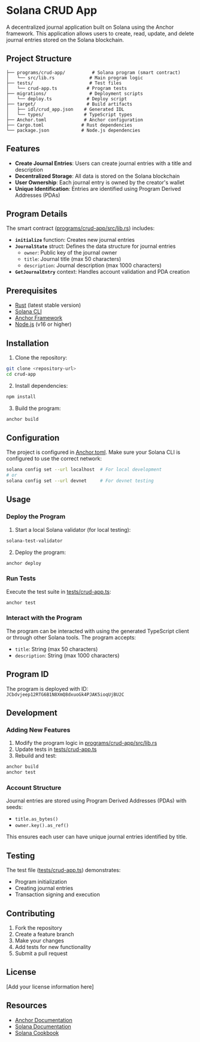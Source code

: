 # Solana CRUD App

A decentralized journal application built on Solana using the Anchor framework. This application allows users to create, read, update, and delete journal entries stored on the Solana blockchain.

## Project Structure

```
├── programs/crud-app/          # Solana program (smart contract)
│   └── src/lib.rs             # Main program logic
├── tests/                     # Test files
│   └── crud-app.ts           # Program tests
├── migrations/                # Deployment scripts
│   └── deploy.ts             # Deploy script
├── target/                   # Build artifacts
│   ├── idl/crud_app.json    # Generated IDL
│   └── types/               # TypeScript types
├── Anchor.toml              # Anchor configuration
├── Cargo.toml              # Rust dependencies
└── package.json            # Node.js dependencies
```

## Features

- **Create Journal Entries**: Users can create journal entries with a title and description
- **Decentralized Storage**: All data is stored on the Solana blockchain
- **User Ownership**: Each journal entry is owned by the creator's wallet
- **Unique Identification**: Entries are identified using Program Derived Addresses (PDAs)

## Program Details

The smart contract ([programs/crud-app/src/lib.rs](programs/crud-app/src/lib.rs)) includes:

- **`initialize`** function: Creates new journal entries
- **`JournalState`** struct: Defines the data structure for journal entries
  - `owner`: Public key of the journal owner
  - `title`: Journal title (max 50 characters)
  - `description`: Journal description (max 1000 characters)
- **`GetJournalEntry`** context: Handles account validation and PDA creation

## Prerequisites

- [Rust](https://rustup.rs/) (latest stable version)
- [Solana CLI](https://docs.solana.com/cli/install-solana-cli-tools)
- [Anchor Framework](https://www.anchor-lang.com/docs/installation)
- [Node.js](https://nodejs.org/) (v16 or higher)

## Installation

1. Clone the repository:
```bash
git clone <repository-url>
cd crud-app
```

2. Install dependencies:
```bash
npm install
```

3. Build the program:
```bash
anchor build
```

## Configuration

The project is configured in [Anchor.toml](Anchor.toml). Make sure your Solana CLI is configured to use the correct network:

```bash
solana config set --url localhost  # For local development
# or
solana config set --url devnet     # For devnet testing
```

## Usage

### Deploy the Program

1. Start a local Solana validator (for local testing):
```bash
solana-test-validator
```

2. Deploy the program:
```bash
anchor deploy
```

### Run Tests

Execute the test suite in [tests/crud-app.ts](tests/crud-app.ts):

```bash
anchor test
```

### Interact with the Program

The program can be interacted with using the generated TypeScript client or through other Solana tools. The program accepts:

- `title`: String (max 50 characters)
- `description`: String (max 1000 characters)

## Program ID

The program is deployed with ID: `JCbdvjeep12RTG6B1N8XmQ8dxuoGk4PJAK5ioqUjBU2C`

## Development

### Adding New Features

1. Modify the program logic in [programs/crud-app/src/lib.rs](programs/crud-app/src/lib.rs)
2. Update tests in [tests/crud-app.ts](tests/crud-app.ts)
3. Rebuild and test:
```bash
anchor build
anchor test
```

### Account Structure

Journal entries are stored using Program Derived Addresses (PDAs) with seeds:
- `title.as_bytes()`
- `owner.key().as_ref()`

This ensures each user can have unique journal entries identified by title.

## Testing

The test file ([tests/crud-app.ts](tests/crud-app.ts)) demonstrates:
- Program initialization
- Creating journal entries
- Transaction signing and execution

## Contributing

1. Fork the repository
2. Create a feature branch
3. Make your changes
4. Add tests for new functionality
5. Submit a pull request

## License

[Add your license information here]

## Resources

- [Anchor Documentation](https://www.anchor-lang.com/)
- [Solana Documentation](https://docs.solana.com/)
- [Solana Cookbook](https://solanacookbook.com/)